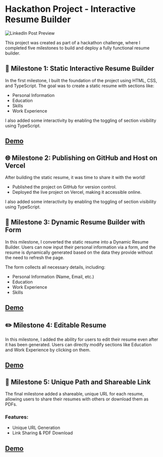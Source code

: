 
# Hackathon Project - Interactive Resume Builder

![LinkedIn Post Preview](https://github.com/AyeshaQadir7/Hackathon_minus_one/blob/ae93dd9f986945386c6704cc164a4a0eaf89fcd9/resumebuilderSS.png)

This project was created as part of a hackathon challenge, where I completed five milestones to build and deploy a fully functional resume builder.

## 🚀 Milestone 1: Static Interactive Resume Builder

In the first milestone, I built the foundation of the project using HTML, CSS, and TypeScript. The goal was to create a static resume with sections like:

- Personal Information
- Education
- Skills
- Work Experience

I also added some interactivity by enabling the toggling of section visibility using TypeScript.

## [Demo](https://hackathonminusonemilestone01.vercel.app/)


## 🌐 Milestone 2: Publishing on GitHub and Host on Vercel

After building the static resume, it was time to share it with the world!

- Published the project on GitHub for version control.
- Deployed the live project on Vercel, making it accessible online.

I also added some interactivity by enabling the toggling of section visibility using TypeScript.


## 📝 Milestone 3: Dynamic Resume Builder with Form

In this milestone, I converted the static resume into a Dynamic Resume Builder. Users can now input their personal information via a form, and the resume is dynamically generated based on the data they provide without the need to refresh the page.

The form collects all necessary details, including:
- Personal Information (Name, Email, etc.)
- Education
- Work Experience
- Skills

## [Demo](https://hackathonminusonemilestone03.vercel.app/)

## ✏️ Milestone 4: Editable Resume

In this milestone, I added the ability for users to edit their resume even after it has been generated. Users can directly modify sections like Education and Work Experience by clicking on them.

## [Demo](https://hackathonminusonemilestone04.vercel.app/)

## 🔗 Milestone 5: Unique Path and Shareable Link

The final milestone added a shareable, unique URL for each resume, allowing users to share their resumes with others or download them as PDFs.

### Features:
- Unique URL Generation
- Link Sharing & PDF Download

## [Demo](https://hackathonminusonemilestone05.vercel.app/)



